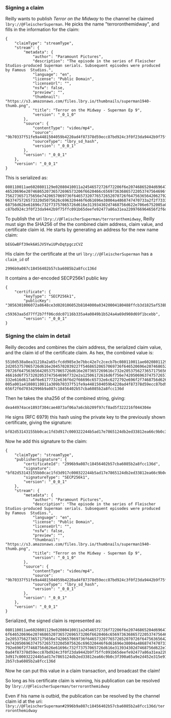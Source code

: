 ### Signing a claim

Reilly wants to publish _Terror on the Midway_ to the channel he claimed `lbry://@FleischerSuperman`. He picks the name "terroronthemidway", and fills in the information for the claim:

    {
        "claimType": "streamType",
        "stream": {
            "metadata": {
                "author": "Paramount Pictures",
                "description": "The episode in the series of Fleischer Studios-produced Superman serials. Subsequent episodes were produced by Famous  Studios.",
                "language": "en",
                "license": "Public Domain",
                "licenseUrl": "",
                "nsfw": false,
                "preview": "",
                "thumbnail": "https://s3.amazonaws.com/files.lbry.io/thumbnails/superman1940-thumb.png",
                "title": "Terror on the Midway - Superman Ep 9",
                "version": "_0_1_0"
            },
            "source": {
                "contentType": "video/mp4",
                "source": "9b70337f51fe9a4481504059b4220ad4f87378d59ecc87bd924c3f0f23da9442b9f75ffc091b65deefe92477a86a31ea",
                "sourceType": "lbry_sd_hash",
                "version": "_0_0_1"
            },
            "version": "_0_0_1"
        },
        "version": "_0_0_1"
    }

This is serialized as:

    080110011ae6020801129e02080410011a24546572726f72206f6e20746865204d6964776179202d2053757065726d616e2045702039227f54686520657069736f6
    46520696e2074686520736572696573206f6620466c656973636865722053747564696f732d70726f64756365642053757065726d616e2073657269616c732e2053
    756273657175656e7420657069736f64657320776572652070726f64756365642062792046616d6f7573202053747564696f732e2a12506172616d6f756e7420506
    9637475726573320d5075626c696320446f6d61696e38004a4868747470733a2f2f73332e616d617a6f6e6177732e636f6d2f66696c65732e6c6272792e696f2f74
    68756d626e61696c732f73757065726d616e313934302d7468756d622e706e6752005a001a41080110011a309b70337f51fe9a4481504059b4220ad4f87378d59ec
    c87bd924c3f0f23da9442b9f75ffc091b65deefe92477a86a31ea2209766964656f2f6d7034

To publish the uri `lbry://@FleischerSuperman/terroronthemidway`, Reilly must sign the SHA256 of the the combined claim address, claim value, and certificate claim id.
He starts by generating an address for the new name claim:

    bEGGwBFf39ek6ASJV5YwiUPvDqtpgczCVZ

His claim for the certificate at the uri `lbry://@FleischerSuperman` has a `claim_id` of

    2996b9a087c18456402b57cba6085b2a8fcc136d

It contains a der-encoded SECP256k1 public key

    {
        "certificate": {
            "keyType": "SECP256k1",
            "publicKey": "3056301006072a8648ce3d020106052b8104000a03420004180488ffcb3d1825af538b0b952f0eba6933faa6d8229609ac0aeadfdbcf49
                          c59363aa5d77ff2b7ff06cddc07116b335a4a0849b1b524a4a69d908d69f1bcebb",
            "version": "_0_0_1"
    }

### Signing the claim in detail

Reilly decodes and combines the claim address, the serialized claim value, and the claim id of
 the certificate claim. As hex, the combined value is:

    5510d538a8ea31210a2a65cfcdd985e3e7bbc42e7c2cecb7bc080110011ae6020801129e02080410011a24546572726f72206f6e20746865204d696477617920
    2d2053757065726d616e2045702039227f54686520657069736f646520696e2074686520736572696573206f6620466c656973636865722053747564696f732d
    70726f64756365642053757065726d616e2073657269616c732e2053756273657175656e7420657069736f64657320776572652070726f647563656420627920
    46616d6f7573202053747564696f732e2a12506172616d6f756e74205069637475726573320d5075626c696320446f6d61696e38004a4868747470733a2f2f73
    332e616d617a6f6e6177732e636f6d2f66696c65732e6c6272792e696f2f7468756d626e61696c732f73757065726d616e313934302d7468756d622e706e6752
    005a001a41080110011a309b70337f51fe9a4481504059b4220ad4f87378d59ecc87bd924c3f0f23da9442b9f75ffc091b65deefe92477a86a31ea2209766964
    656f2f6d70342996b9a087c18456402b57cba6085b2a8fcc136d

Then he takes the sha256 of the combined string, giving:

    dea44974ace1893f304cae4073af06a7a6cbb209f97cf8ad5f322216f044304e

He signs (RFC 6979) this hash using the private key to the previously shown certificate, giving the signature:

    bf82d53143155bb0cac1fd3d917c000322244b5ad17e7865124db2ed33812ea66c9b0c3f390a65a9e2d452e315e91ae695642847d88e90348ef3c1fa283a36a8

Now he add this signature to the claim:

    {
        "claimType": "streamType",
        "publisherSignature": {
            "certificateId": "2996b9a087c18456402b57cba6085b2a8fcc136d",
            "signature": "bf82d53143155bb0cac1fd3d917c000322244b5ad17e7865124db2ed33812ea66c9b0c3f390a65a9e2d452e315e91ae695642847d88e90348ef3c1fa283a36a8",
            "signatureType": "SECP256k1",
            "version": "_0_0_1"
        },
        "stream": {
            "metadata": {
                "author": "Paramount Pictures",
                "description": "The episode in the series of Fleischer Studios-produced Superman serials. Subsequent episodes were produced by Famous  Studios.",
                "language": "en",
                "license": "Public Domain",
                "licenseUrl": "",
                "nsfw": false,
                "preview": "",
                "thumbnail": "https://s3.amazonaws.com/files.lbry.io/thumbnails/superman1940-thumb.png",
                "title": "Terror on the Midway - Superman Ep 9",
                "version": "_0_1_0"
            },
            "source": {
                "contentType": "video/mp4",
                "source": "9b70337f51fe9a4481504059b4220ad4f87378d59ecc87bd924c3f0f23da9442b9f75ffc091b65deefe92477a86a31ea",
                "sourceType": "lbry_sd_hash",
                "version": "_0_0_1"
            },
            "version": "_0_0_1"
        },
        "version": "_0_0_1"
    }

Serialized, the signed claim is represented as:

    080110011ae6020801129e02080410011a24546572726f72206f6e20746865204d6964776179202d2053757065726d616e2045702039227f5468652065706973
    6f646520696e2074686520736572696573206f6620466c656973636865722053747564696f732d70726f64756365642053757065726d616e2073657269616c73
    2e2053756273657175656e7420657069736f64657320776572652070726f64756365642062792046616d6f7573202053747564696f732e2a12506172616d6f75
    6e74205069637475726573320d5075626c696320446f6d61696e38004a4868747470733a2f2f73332e616d617a6f6e6177732e636f6d2f66696c65732e6c6272
    792e696f2f7468756d626e61696c732f73757065726d616e313934302d7468756d622e706e6752005a001a41080110011a309b70337f51fe9a4481504059b422
    0ad4f87378d59ecc87bd924c3f0f23da9442b9f75ffc091b65deefe92477a86a31ea2209766964656f2f6d70342a5c080110031a40bf82d53143155bb0cac1fd
    3d917c000322244b5ad17e7865124db2ed33812ea66c9b0c3f390a65a9e2d452e315e91ae695642847d88e90348ef3c1fa283a36a822142996b9a087c1845640
    2b57cba6085b2a8fcc136d

Now he can put this value in a claim transaction, and broadcast the claim!

So long as his certificate claim is winning, his publication can be resolved by `lbry://@FleischerSuperman/terroronthemidway`

Even if his name is outbid, the publication can be resolved by the channel claim id at the uri: `lbry://@FleischerSuperman#2996b9a087c18456402b57cba6085b2a8fcc136d/terroronthemidway`
